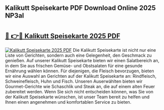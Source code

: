 ## Kalikutt Speisekarte PDF Download Online 2025 NP3aI

# <h2><a href="http://gca09jc.nevu.top/?p=Kalikutt+Speisekarte">🔗 👉🔴 Kalikutt Speisekarte 2025 PDF</a></h2>

[![Kalikutt Speisekarte 2025 PDF](https://i.imgur.com/dBaPXMq.png)](http://gca09jc.nevu.top/?p=Kalikutt+Speisekarte)
Die Kalikutt Speisekarte ist nicht nur eine Liste von Gerichten, sondern auch eine Gelegenheit, den Geschmack zu genießen. Auf unserer Kalikutt Speisekarte bieten wir einen Salatbereich an, in dem Sie aus frischen Gemüse- und Obstsalaten für eine gesunde Ernährung wählen können. Für diejenigen, die Fleisch bevorzugen, bieten wir eine Auswahl an Gerichten auf der Kalikutt Speisekarte an: Rindfleisch, Schweinefleisch, Huhn und Fisch. Unseren Auserwählten bieten wir Gourmet-Gerichte wie Schaschlik und Steak an, die auf einem alten Feuer zubereitet werden. Wenn Sie sich nicht entscheiden können, was Sie von der Kalikutt Speisekarte wünschen, ist unser Team bereit zu helfen und Ihnen einen angenehmen und komfortablen Service zu bieten.
